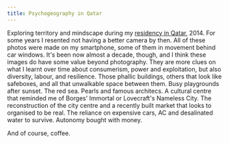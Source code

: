 ```yaml
---
title: Psychogeography in Qatar
---
```


Exploring territory and mindscape during my [residency in Qatar](../), 2014. For some years I resented not having a better camera by then. All of these photos were made on my smartphone, some of them in movement behind car windows. It's been now almost a decade, though, and I think these images do have some value beyond photography. They are more clues on what I learnt over time about consumerism, power and exploitation, but also diversity, labour, and resilience. Those phallic buildings, others that look like safeboxes, and all that unwalkable space between them. Busy playgrounds after sunset. The red sea. Pearls and famous architecs. A cultural centre that reminded me of Borges' Immortal or Lovecraft's Nameless City. The reconstruction of the city centre and a recently built market that looks to organised to be real. The reliance on expensive cars, AC and desalinated water to survive. Autonomy bought with money.

And of course, coffee.

